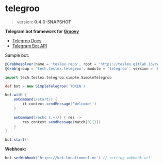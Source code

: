 # telegroo
> version: **0.4.0-SNAPSHOT**

**Telegram bot framework for [Groovy](http://groovy-lang.org)**

- [Telegroo Docs](DOCS.md)
- [Telegram Bot API](https://core.telegram.org/bots/api)

Sample bot:

```groovy
@GrabResolver(name = 'teslex-repo', root = 'https://teslex.gitlab.io/repo/snapshots')
@Grab(group = 'tech.teslex.telegroo', module = 'telegroo', version = '0.4.0-SNAPSHOT')

import tech.teslex.telegroo.simple.SimpleTelegroo

def bot = new SimpleTelegroo('TOKEN')

bot.with {
	onCommand(/start/) {
		it.context.sendMessage('Welcome!')
	}
	
	onCommand(/echo (.+)/) { res ->
		res.context.sendMessage(match[0][1])
	}
}

bot.start()
```

**Webhook:**
```groovy
bot.setWebhook('https://kek.localtunnel.me') // setting webhook url
```
